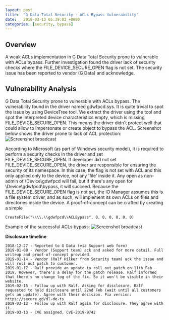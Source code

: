 ```yaml
---
layout: post
title:  "G Data Total Security - ACLs Bypass Vulnerability"
date:   2019-03-13 05:39:03 +0800
categories: [security, bypass]
---
```


Overview
--------
A weak ACLs implementation in G Data Total Security prone to vulnerable with ACLs bypass. Further investigation found the driver lack of security checks where the FILE_DEVICE_SECURE_OPEN flag is not set. The security issue has been reported to vendor (G Data) and acknowledge. 

Vulnerability Analysis
----------------------
G Data Total Security prone to vulnerable with ACLs bypass. The vulnerability found in the driver named gdwfpcd.sys. It is quite trivial to spot the issue by using DeviceTree tool. We extract the driver using the tool and spot the interpreted device characteristics empty, which is missing FILE_DEVICE_SECURE_OPEN. This means the driver didn't protect well that could allow to impersonate or create object to bypass the ACL. Screenshot below shows the driver prone to lack of ACL protection:
![Screenshot broadcast](https://raw.githubusercontent.com/nafiez/nafiez.github.io/master/static/img/_posts/g1.png "Screenshot broadcast")

According to Microsoft (as part of Windows security model), it is required to perform a security checks in the driver and set FILE_DEVICE_SECURE_OPEN. If developer did not set FILE_DEVICE_SECURE_OPEN, the driver are responsible for ensuring the security of its namespace. In this case, the flag is not set with ACL and this only applied only to the device, not any 'file' inside it. Any open as non-admin of \Device\gdwfpcd will fail, but if there's any open for \Device\gdwfpcd\bypass, it will succeed. Because the FILE_DEVICE_SECURE_OPEN flag is not set, the IO Manager assumes this is a file system driver, and as such, will implement its own ACLs on files and directories inside the device. A proof-of-concept can be crafted by creating a simple 
```
CreateFile("\\\\.\\gdwfpcd\\ACLBypass", 0, 0, 0, 0, 0, 0)
```
Example of the successful ACLs bypass: 
![Screenshot broadcast](https://raw.githubusercontent.com/nafiez/nafiez.github.io/master/static/img/_posts/g2.png "Screenshot broadcast")

**Disclosure timeline**
```
2018-12-27 - Reported to G Data (via Support web form)
2019-01-08 - Vendor (Support team) ack and asked for more detail. Full writeup and proof-of-concept provided.
2019-01-14 - Vendor (Ralf Hilker from Security team) ack the issue and will roll out patch to customer.
2019-01-17 - Ralf provide an update to roll out patch on 11th Feb 2019. However, there's a delay for the patch release. Ralf informed that there's no change log of the fix. So it won't be visible in their website.
2019-02-15 - Follow up with Ralf. Asking for disclosure. Ralf requested to hold disclosure until 22nd Feb (wait until all customers gets an update). Agree with their decision. Fix version: https://secure.gd/dl-de-ts
2019-03-12 - Follow up with Ralf again for disclosure. They agree with it. 
2019-03-13 - CVE assigned, CVE-2019-9742
```
